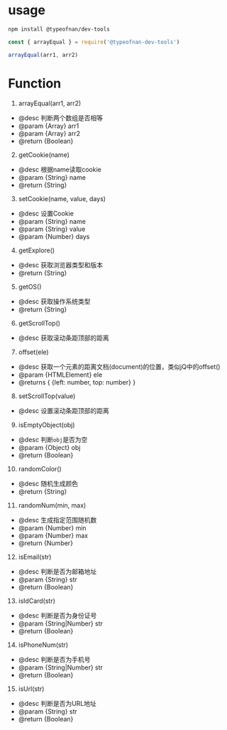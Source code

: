# usage

``` sh
npm install @typeofnan/dev-tools
```

``` js
const { arrayEqual } = require('@typeofnan-dev-tools')

arrayEqual(arr1, arr2)
```

# Function

1. arrayEqual(arr1, arr2)
* @desc 判断两个数组是否相等
* @param {Array} arr1
* @param {Array} arr2
* @return {Boolean}

2. getCookie(name)
* @desc 根据name读取cookie
* @param  {String} name
* @return {String}

3. setCookie(name, value, days)
* @desc  设置Cookie
* @param {String} name
* @param {String} value
* @param {Number} days

4. getExplore()
* @desc 获取浏览器类型和版本
* @return {String}

5. getOS()
* @desc 获取操作系统类型
* @return {String}

6. getScrollTop()
* @desc 获取滚动条距顶部的距离

7. offset(ele)
* @desc  获取一个元素的距离文档(document)的位置，类似jQ中的offset()
* @param {HTMLElement} ele
* @returns { {left: number, top: number} }

8. setScrollTop(value)
* @desc 设置滚动条距顶部的距离

9. isEmptyObject(obj)
* @desc   判断`obj`是否为空
* @param  {Object} obj
* @return {Boolean}

10. randomColor()
* @desc 随机生成颜色
* @return {String}

11. randomNum(min, max)
* @desc 生成指定范围随机数
* @param  {Number} min
* @param  {Number} max
* @return {Number}

12. isEmail(str)
* @desc   判断是否为邮箱地址
* @param  {String}  str
* @return {Boolean}

13. isIdCard(str)
* @desc  判断是否为身份证号
* @param  {String|Number} str 
* @return {Boolean}

14. isPhoneNum(str)
* @desc   判断是否为手机号
* @param  {String|Number} str 
* @return {Boolean}

15. isUrl(str)
* @desc   判断是否为URL地址
* @param  {String} str 
* @return {Boolean}